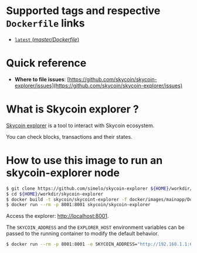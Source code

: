 # Supported tags and respective `Dockerfile` links

-	[`latest` (*master/Dockerfile*)](https://github.com/simelo/skycoin-explorer/blob/master/Dockerfile)

# Quick reference

-	**Where to file issues**:
	[https://github.com/skycoin/skycoin-explorer/issues](https://github.com/skycoin/skycoin-explorer/issues)

<!--
-	**Maintained by**:
	[Glider Labs](https://github.com/gliderlabs/docker-alpine) (an Alpine community contributor)

-	**Supported architectures**: ([more info](https://github.com/docker-library/official-images#architectures-other-than-amd64))
	[`amd64`](https://hub.docker.com/r/amd64/alpine/), [`arm32v6`](https://hub.docker.com/r/arm32v6/alpine/), [`arm64v8`](https://hub.docker.com/r/arm64v8/alpine/), [`i386`](https://hub.docker.com/r/i386/alpine/), [`ppc64le`](https://hub.docker.com/r/ppc64le/alpine/), [`s390x`](https://hub.docker.com/r/s390x/alpine/)

-	**Published image artifact details**:
	[repo-info repo's `repos/alpine/` directory](https://github.com/docker-library/repo-info/blob/master/repos/alpine) ([history](https://github.com/docker-library/repo-info/commits/master/repos/alpine))  
	(image metadata, transfer size, etc)

-	**Image updates**:
	[official-images PRs with label `library/alpine`](https://github.com/docker-library/official-images/pulls?q=label%3Alibrary%2Falpine)  
	[official-images repo's `library/alpine` file](https://github.com/docker-library/official-images/blob/master/library/alpine) ([history](https://github.com/docker-library/official-images/commits/master/library/alpine))
-->

# What is Skycoin explorer ?
[Skycoin explorer](https://explorer.skycoin.net) is a tool to interact with Skycoin ecosystem.

You can check blocks, transactions and their states.

# How to use this image to run an skycoin-explorer node

```sh
$ git clone https://github.com/simelo/skycoin-explorer ${HOME}/workdir/skycoin-explorer
$ cd ${HOME}/workdir/skycoin-explorer
$ docker build -t skycoin/skycoint-explorer -f docker/images/mainapp/Dockerfile .
$ docker run --rm -p 8001:8001 skycoin/skycoin-explorer
```

Access the explorer: [http://localhost:8001](http://localhost:8001).

The `SKYCOIN_ADDRESS` and the `EXPLORER_HOST` environment variables can be passed
to the running container to modify the default behavior.

```sh
$ docker run --rm -p 8001:8001 -e SKYCOIN_ADDRESS="http://192.168.1.1:6420" skycoin/skycoin-explorer
```


